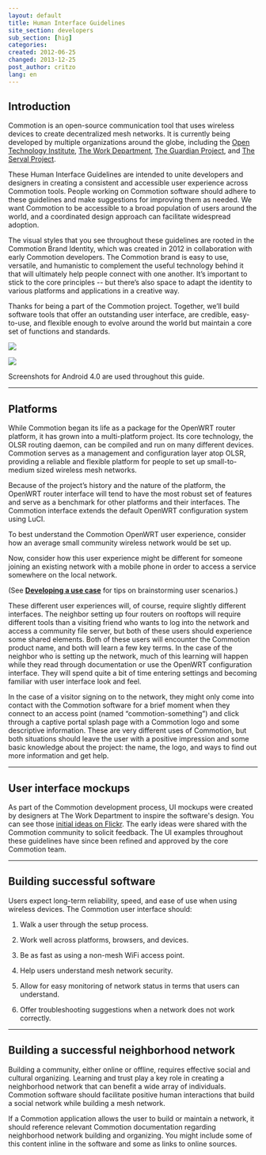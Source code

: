 ```yaml
---
layout: default
title: Human Interface Guidelines
site_section: developers
sub_section: [hig]
categories: 
created: 2012-06-25
changed: 2013-12-25
post_author: critzo
lang: en
---
```

  <h2>Introduction</h2>

<p>Commotion is an open-source communication tool that uses wireless devices to create decentralized mesh networks. It is currently being developed by multiple organizations around the globe, including the <a href="http://newamerica.org/oti" target="_blank">Open Technology Institute</a>, <a href="http://theworkdept.com/" target="_blank">The Work Department</a>, <a href="https://guardianproject.info/" target="_blank">The Guardian Project</a>, and <a href="http://www.servalproject.org/" target="_blank">The Serval Project</a>.</p>

<p>These Human Interface Guidelines are intended to unite developers and designers in creating a consistent and accessible user experience across Commotion tools. People working on Commotion software should adhere to these guidelines and make suggestions for improving them as needed. We want Commotion to be accessible to a broad population of users around the world, and a coordinated design approach can facilitate widespread adoption.</p>

<p>The visual styles that you see throughout these guidelines are rooted in the Commotion Brand Identity, which was created in 2012 in collaboration with early Commotion developers. The Commotion brand is easy to use, versatile, and humanistic to complement the useful technology behind it that will ultimately help people connect with one another. It’s important to stick to the core principles -- but there’s also space to adapt the identity to various platforms and applications in a creative way.</p>

<p>Thanks for being a part of the Commotion project. Together, we’ll build software tools that offer an outstanding user interface, are credible, easy-to-use, and flexible enough to evolve around the world but maintain a core set of functions and standards.</p>

<p><img src="/files/browserscreen.png" /></p>

<p><img src="/files/introduction_androidintroscreens.png" /></p>

<p>Screenshots for Android 4.0 are used throughout this guide.</p>

<hr />
<h2>Platforms</h2>

<p>While Commotion began its life as a package for the OpenWRT router platform, it has grown into a multi-platform project. Its core technology, the OLSR routing daemon, can be compiled and run on many different devices. Commotion serves as a management and configuration layer atop OLSR, providing a reliable and flexible platform for people to set up small-to-medium sized wireless mesh networks.</p>

<p>Because of the project’s history and the nature of the platform, the OpenWRT router interface will tend to have the most robust set of features and serve as a benchmark for other platforms and their interfaces. The Commotion interface extends the default OpenWRT configuration system using LuCI.</p>

<p>To best understand the Commotion OpenWRT user experience, consider how an average small community wireless network would be set up.</p>

<p>Now, consider how this user experience might be different for someone joining an existing network with a mobile phone in order to access a service somewhere on the local network.</p>

<p>(See <strong><a href="https://wiki.commotionwireless.net/doku.php/project_scope/use_case_development" target="_blank">Developing a use case</a></strong> for tips on brainstorming user scenarios.)</p>

<p>These different user experiences will, of course, require slightly different interfaces. The neighbor setting up four routers on rooftops will require different tools than a visiting friend who wants to log into the network and access a community file server, but both of these users should experience some shared elements. Both of these users will encounter the Commotion product name, and both will learn a few key terms. In the case of the neighbor who is setting up the network, much of this learning will happen while they read through documentation or use the OpenWRT configuration interface. They will spend quite a bit of time entering settings and becoming familiar with user interface look and feel.</p>

<p>In the case of a visitor signing on to the network, they might only come into contact with the Commotion software for a brief moment when they connect to an access point (named “commotion-something”) and click through a captive portal splash page with a Commotion logo and some descriptive information. These are very different uses of Commotion, but both situations should leave the user with a positive impression and some basic knowledge about the project: the name, the logo, and ways to find out more information and get help.</p>

<hr />
<h2>User interface mockups</h2>

<p>As part of the Commotion development process, UI mockups were created by designers at The Work Department to inspire the software's design. You can see those <a href="http://www.flickr.com/photos/24639042@N07/sets/72157629570342842/with/6986293486/" target="_blank">initial ideas on Flickr</a>. The early ideas were shared with the Commotion community to solicit feedback. The UI examples throughout these guidelines have since been refined and approved by the core Commotion team.</p>

<hr />
<h2>Building successful software</h2>

<p>Users expect long-term reliability, speed, and ease of use when using wireless devices. The Commotion user interface should:</p>

<ol>
	<li>
	<p>Walk a user through the setup process.</p>
	</li>
	<li>
	<p>Work well across platforms, browsers, and devices.</p>
	</li>
	<li>
	<p>Be as fast as using a non-mesh WiFi access point.</p>
	</li>
	<li>
	<p>Help users understand mesh network security.</p>
	</li>
	<li>
	<p>Allow for easy monitoring of network status in terms that users can understand.</p>
	</li>
	<li>
	<p>Offer troubleshooting suggestions when a network does not work correctly.</p>
	</li>
</ol>

<hr />
<h2>Building a successful neighborhood network</h2>

<p>Building a community, either online or offline, requires effective social and cultural organizing. Learning and trust play a key role in creating a neighborhood network that can benefit a wide array of individuals. Commotion software should facilitate positive human interactions that build a social network while building a mesh network.</p>

<p>If a Commotion application allows the user to build or maintain a network, it should reference relevant Commotion documentation regarding neighborhood network building and organizing. You might include some of this content inline in the software and some as links to online sources.</p>
 

